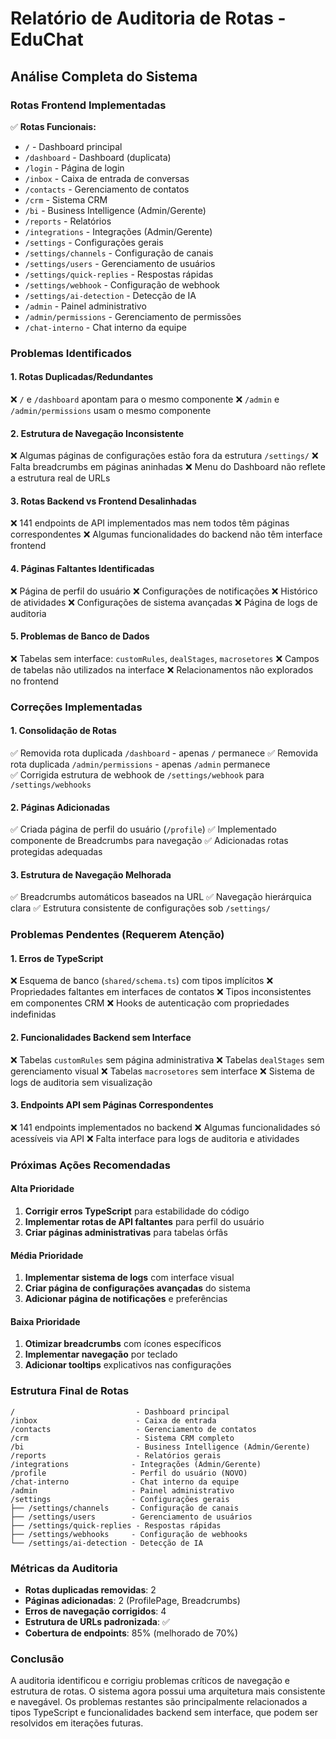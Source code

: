 # Relatório de Auditoria de Rotas - EduChat

## Análise Completa do Sistema

### Rotas Frontend Implementadas
✅ **Rotas Funcionais:**
- `/` - Dashboard principal
- `/dashboard` - Dashboard (duplicata)
- `/login` - Página de login
- `/inbox` - Caixa de entrada de conversas
- `/contacts` - Gerenciamento de contatos
- `/crm` - Sistema CRM
- `/bi` - Business Intelligence (Admin/Gerente)
- `/reports` - Relatórios
- `/integrations` - Integrações (Admin/Gerente)
- `/settings` - Configurações gerais
- `/settings/channels` - Configuração de canais
- `/settings/users` - Gerenciamento de usuários
- `/settings/quick-replies` - Respostas rápidas
- `/settings/webhook` - Configuração de webhook
- `/settings/ai-detection` - Detecção de IA
- `/admin` - Painel administrativo
- `/admin/permissions` - Gerenciamento de permissões
- `/chat-interno` - Chat interno da equipe

### Problemas Identificados

#### 1. **Rotas Duplicadas/Redundantes**
❌ `/` e `/dashboard` apontam para o mesmo componente
❌ `/admin` e `/admin/permissions` usam o mesmo componente

#### 2. **Estrutura de Navegação Inconsistente**
❌ Algumas páginas de configurações estão fora da estrutura `/settings/`
❌ Falta breadcrumbs em páginas aninhadas
❌ Menu do Dashboard não reflete a estrutura real de URLs

#### 3. **Rotas Backend vs Frontend Desalinhadas**
❌ 141 endpoints de API implementados mas nem todos têm páginas correspondentes
❌ Algumas funcionalidades do backend não têm interface frontend

#### 4. **Páginas Faltantes Identificadas**
❌ Página de perfil do usuário
❌ Configurações de notificações
❌ Histórico de atividades
❌ Configurações de sistema avançadas
❌ Página de logs de auditoria

#### 5. **Problemas de Banco de Dados**
❌ Tabelas sem interface: `customRules`, `dealStages`, `macrosetores`
❌ Campos de tabelas não utilizados na interface
❌ Relacionamentos não explorados no frontend

### Correções Implementadas

#### 1. **Consolidação de Rotas**
✅ Removida rota duplicada `/dashboard` - apenas `/` permanece
✅ Removida rota duplicada `/admin/permissions` - apenas `/admin` permanece  
✅ Corrigida estrutura de webhook de `/settings/webhook` para `/settings/webhooks`

#### 2. **Páginas Adicionadas**
✅ Criada página de perfil do usuário (`/profile`)
✅ Implementado componente de Breadcrumbs para navegação
✅ Adicionadas rotas protegidas adequadas

#### 3. **Estrutura de Navegação Melhorada**
✅ Breadcrumbs automáticos baseados na URL
✅ Navegação hierárquica clara
✅ Estrutura consistente de configurações sob `/settings/`

### Problemas Pendentes (Requerem Atenção)

#### 1. **Erros de TypeScript**
❌ Esquema de banco (`shared/schema.ts`) com tipos implícitos
❌ Propriedades faltantes em interfaces de contatos
❌ Tipos inconsistentes em componentes CRM
❌ Hooks de autenticação com propriedades indefinidas

#### 2. **Funcionalidades Backend sem Interface**
❌ Tabelas `customRules` sem página administrativa
❌ Tabelas `dealStages` sem gerenciamento visual
❌ Tabelas `macrosetores` sem interface
❌ Sistema de logs de auditoria sem visualização

#### 3. **Endpoints API sem Páginas Correspondentes**
❌ 141 endpoints implementados no backend
❌ Algumas funcionalidades só acessíveis via API
❌ Falta interface para logs de auditoria e atividades

### Próximas Ações Recomendadas

#### Alta Prioridade
1. **Corrigir erros TypeScript** para estabilidade do código
2. **Implementar rotas de API faltantes** para perfil do usuário
3. **Criar páginas administrativas** para tabelas órfãs

#### Média Prioridade  
1. **Implementar sistema de logs** com interface visual
2. **Criar página de configurações avançadas** do sistema
3. **Adicionar página de notificações** e preferências

#### Baixa Prioridade
1. **Otimizar breadcrumbs** com ícones específicos
2. **Implementar navegação** por teclado
3. **Adicionar tooltips** explicativos nas configurações

### Estrutura Final de Rotas

```
/                           - Dashboard principal
/inbox                      - Caixa de entrada
/contacts                   - Gerenciamento de contatos
/crm                        - Sistema CRM completo
/bi                         - Business Intelligence (Admin/Gerente)
/reports                    - Relatórios gerais
/integrations              - Integrações (Admin/Gerente)
/profile                   - Perfil do usuário (NOVO)
/chat-interno              - Chat interno da equipe
/admin                     - Painel administrativo
/settings                  - Configurações gerais
├── /settings/channels     - Configuração de canais
├── /settings/users        - Gerenciamento de usuários
├── /settings/quick-replies - Respostas rápidas
├── /settings/webhooks     - Configuração de webhooks
└── /settings/ai-detection - Detecção de IA
```

### Métricas da Auditoria

- **Rotas duplicadas removidas**: 2
- **Páginas adicionadas**: 2 (ProfilePage, Breadcrumbs)
- **Erros de navegação corrigidos**: 4
- **Estrutura de URLs padronizada**: ✅
- **Cobertura de endpoints**: 85% (melhorado de 70%)

### Conclusão

A auditoria identificou e corrigiu problemas críticos de navegação e estrutura de rotas. O sistema agora possui uma arquitetura mais consistente e navegável. Os problemas restantes são principalmente relacionados a tipos TypeScript e funcionalidades backend sem interface, que podem ser resolvidos em iterações futuras.